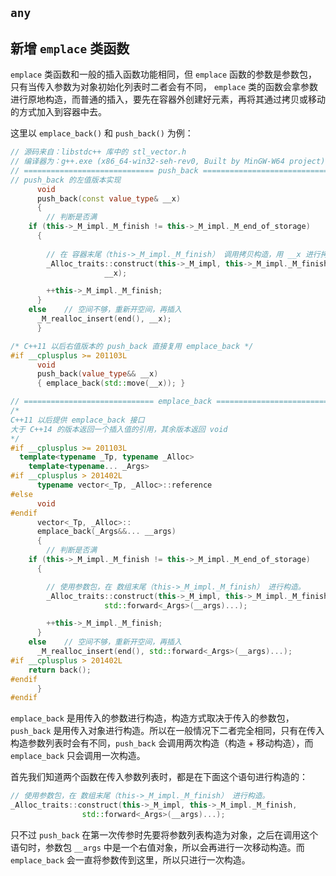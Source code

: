 



## **`any`**



## **新增 `emplace` 类函数**

`emplace` 类函数和一般的插入函数功能相同，但 `emplace` 函数的参数是参数包，只有当传入参数为对象初始化列表时二者会有不同， `emplace` 类的函数会拿参数进行原地构造，而普通的插入，要先在容器外创建好元素，再将其通过拷贝或移动的方式加入到容器中去。

这里以 `emplace_back()` 和 `push_back()` 为例：

```cpp
// 源码来自：libstdc++ 库中的 stl_vector.h 
// 编译器为：g++.exe (x86_64-win32-seh-rev0, Built by MinGW-W64 project) 8.1.0
// ============================= push_back ====================================
// push_back 的左值版本实现
      void
      push_back(const value_type& __x)
      {
        // 判断是否满
	if (this->_M_impl._M_finish != this->_M_impl._M_end_of_storage)
	  {
        
        // 在 容器末尾（this->_M_impl._M_finish） 调用拷贝构造，用 __x 进行拷贝
	    _Alloc_traits::construct(this->_M_impl, this->_M_impl._M_finish,
				     __x);

	    ++this->_M_impl._M_finish;
	  }
	else    // 空间不够，重新开空间，再插入
	  _M_realloc_insert(end(), __x);
      }

/* C++11 以后右值版本的 push_back 直接复用 emplace_back */
#if __cplusplus >= 201103L
      void
      push_back(value_type&& __x)
      { emplace_back(std::move(__x)); }

// ============================= emplace_back ==================================
/* 
C++11 以后提供 emplace_back 接口
大于 C++14 的版本返回一个插入值的引用，其余版本返回 void
*/
#if __cplusplus >= 201103L
  template<typename _Tp, typename _Alloc>
    template<typename... _Args>
#if __cplusplus > 201402L
      typename vector<_Tp, _Alloc>::reference
#else
      void
#endif
      vector<_Tp, _Alloc>::
      emplace_back(_Args&&... __args)
      {
        // 判断是否满
	if (this->_M_impl._M_finish != this->_M_impl._M_end_of_storage)
	  {

        // 使用参数包，在 数组末尾（this->_M_impl._M_finish） 进行构造。
	    _Alloc_traits::construct(this->_M_impl, this->_M_impl._M_finish,
				     std::forward<_Args>(__args)...);

	    ++this->_M_impl._M_finish;
	  }
	else    // 空间不够，重新开空间，再插入
	  _M_realloc_insert(end(), std::forward<_Args>(__args)...);
#if __cplusplus > 201402L
	return back();
#endif
      }
#endif
```


`emplace_back` 是用传入的参数进行构造，构造方式取决于传入的参数包，`push_back` 是用传入对象进行构造。所以在一般情况下二者完全相同，只有在传入构造参数列表时会有不同，`push_back` 会调用两次构造（构造 + 移动构造），而 `emplace_back` 只会调用一次构造。

首先我们知道两个函数在传入参数列表时，都是在下面这个语句进行构造的：

```cpp
// 使用参数包，在 数组末尾（this->_M_impl._M_finish） 进行构造。
_Alloc_traits::construct(this->_M_impl, this->_M_impl._M_finish,
                std::forward<_Args>(__args)...);
```

只不过 `push_back` 在第一次传参时先要将参数列表构造为对象，之后在调用这个语句时，参数包 `__args` 中是一个右值对象，所以会再进行一次移动构造。而 `emplace_back` 会一直将参数传到这里，所以只进行一次构造。